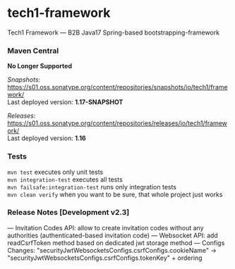 # tech1-framework
Tech1 Framework — B2B Java17 Spring-based bootstrapping-framework 

### Maven Central
**No Longer Supported**

_Snapshots_: https://s01.oss.sonatype.org/content/repositories/snapshots/io/tech1/framework/  
Last deployed version: **1.17-SNAPSHOT**  

_Releases_: https://s01.oss.sonatype.org/content/repositories/releases/io/tech1/framework/  
Last deployed version: **1.16** 

### Tests
`mvn test` executes only unit tests  
`mvn integration-test` executes all tests  
`mvn failsafe:integration-test` runs only integration tests  
`mvn clean verify` when you want to be sure, that whole project just works  

### Release Notes [Development v2.3]
— Invitation Codes API: allow to create invitation codes without any authorities (authenticated-based invitation code)
— Websocket API: add readCsrfToken method based on dedicated jwt storage method
— Configs Changes: "securityJwtWebsocketsConfigs.csrfConfigs.cookieName" → "securityJwtWebsocketsConfigs.csrfConfigs.tokenKey" + ordering
